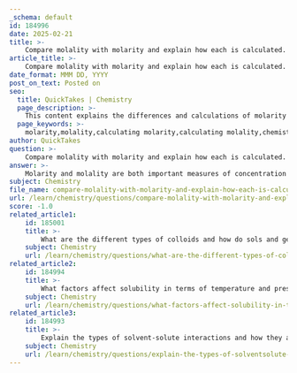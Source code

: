 ```yaml
---
_schema: default
id: 184996
date: 2025-02-21
title: >-
    Compare molality with molarity and explain how each is calculated.
article_title: >-
    Compare molality with molarity and explain how each is calculated.
date_format: MMM DD, YYYY
post_on_text: Posted on
seo:
  title: QuickTakes | Chemistry
  page_description: >-
    This content explains the differences and calculations of molarity and molality in chemistry, detailing how each metric is defined, how to calculate them, and their applications.
  page_keywords: >-
    molarity,molality,calculating molarity,calculating molality,chemistry,concentration,solution,solute,solvent,temperature dependence,colligative properties
author: QuickTakes
question: >-
    Compare molality with molarity and explain how each is calculated.
answer: >-
    Molarity and molality are both important measures of concentration in chemistry, but they differ significantly in their definitions and applications.\n\n### Definitions:\n- **Molarity (M)**: This is defined as the number of moles of solute per liter of solution. It is expressed mathematically as:\n  $$\n  M = \frac{n}{V}\n  $$\n  where:\n  - $ M $ is the molarity,\n  - $ n $ is the number of moles of solute,\n  - $ V $ is the volume of the solution in liters.\n\n- **Molality (m)**: This is defined as the number of moles of solute per kilogram of solvent. The formula for molality is:\n  $$\n  m = \frac{n_{solute}}{m_{solvent}}\n  $$\n  where:\n  - $ n_{solute} $ is the number of moles of the solute,\n  - $ m_{solvent} $ is the mass of the solvent in kilograms.\n\n### Calculation Examples:\n1. **Calculating Molarity**:\n   For example, if you dissolve 0.5 moles of sodium chloride (NaCl) in 1 liter of water, the molarity of the solution would be calculated as follows:\n   $$\n   M = \frac{0.5 \text{ moles}}{1 \text{ L}} = 0.5 \text{ M}\n   $$\n\n2. **Calculating Molality**:\n   If you have 0.1 moles of potassium dichromate (K₂Cr₂O₇) dissolved in 500 grams of water, you first convert the mass of water to kilograms (0.5 kg) and then calculate the molality:\n   $$\n   m = \frac{0.1 \, \text{moles}}{0.5 \, \text{kg}} = 0.2 \, \text{mol/kg}\n   $$\n\n### Key Differences:\n- **Temperature Dependence**: Molarity is temperature-dependent because it is based on the volume of the solution, which can change with temperature. In contrast, molality is temperature-independent as it is based on the mass of the solvent, which does not change with temperature.\n  \n- **Applications**: Molality is often preferred in situations where temperature varies significantly, such as in colligative property calculations (e.g., boiling point elevation and freezing point depression), because it provides a consistent measure of concentration.\n\nIn summary, while both molarity and molality are used to express concentration, they are calculated differently and have different implications in chemical contexts. Molarity is useful for reactions in solution, while molality is more reliable for temperature-sensitive calculations.
subject: Chemistry
file_name: compare-molality-with-molarity-and-explain-how-each-is-calculated.md
url: /learn/chemistry/questions/compare-molality-with-molarity-and-explain-how-each-is-calculated
score: -1.0
related_article1:
    id: 185001
    title: >-
        What are the different types of colloids and how do sols and gels differ from emulsions?
    subject: Chemistry
    url: /learn/chemistry/questions/what-are-the-different-types-of-colloids-and-how-do-sols-and-gels-differ-from-emulsions
related_article2:
    id: 184994
    title: >-
        What factors affect solubility in terms of temperature and pressure?
    subject: Chemistry
    url: /learn/chemistry/questions/what-factors-affect-solubility-in-terms-of-temperature-and-pressure
related_article3:
    id: 184993
    title: >-
        Explain the types of solvent-solute interactions and how they affect solubility.
    subject: Chemistry
    url: /learn/chemistry/questions/explain-the-types-of-solventsolute-interactions-and-how-they-affect-solubility
---
```


&nbsp;
